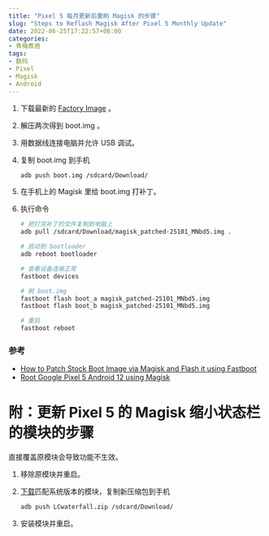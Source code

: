 ```yaml
---
title: "Pixel 5 每月更新后重刷 Magisk 的步骤"
slug: "Steps to Reflash Magisk After Pixel 5 Monthly Update"
date: 2022-06-25T17:22:57+08:00
categories:
- 青梅煮酒
tags:
- 数码
- Pixel
- Magisk
- Android
---
```


1. 下载最新的 [Factory Image](https://developers.google.com/android/images#redfin) 。
2. 解压两次得到 boot.img 。
3. 用数据线连接电脑并允许 USB 调试。
4. 复制 boot.img 到手机
    
    ```bash
    adb push boot.img /sdcard/Download/
    ```
    
5. 在手机上的 Magisk 里给 boot.img 打补丁。
6. 执行命令
    
    ```bash
    # 把打完补丁的文件复制到电脑上
    adb pull /sdcard/Download/magisk_patched-25101_MNbd5.img .
    
    # 启动到 bootloader
    adb reboot bootloader
    
    # 查看设备连接正常
    fastboot devices
    
    # 刷 boot.img
    fastboot flash boot_a magisk_patched-25101_MNbd5.img
    fastboot flash boot_b magisk_patched-25101_MNbd5.img
    
    # 重启
    fastboot reboot
    ```
    

### 参考
- [How to Patch Stock Boot Image via Magisk and Flash it using Fastboot](https://www.droidwin.com/patch-stock-boot-image-flash-magisk/)
- [Root Google Pixel 5 Android 12 using Magisk](https://www.androidinfotech.com/33493-root-google-pixel-5-redfin-android-12/)

# 附：更新 Pixel 5 的 Magisk 缩小状态栏的模块的步骤

直接覆盖原模块会导致功能不生效。

1. 移除原模块并重启。
2. [下载](https://forum.xda-developers.com/t/statusbar-size-fix.4185525/)匹配系统版本的模块，复制新压缩包到手机
    
    ```bash
    adb push LCwaterfall.zip /sdcard/Download/
    ```
    
3. 安装模块并重启。
